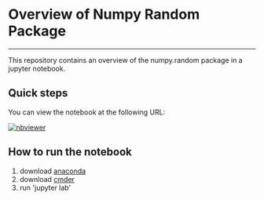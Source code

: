 # Overview of Numpy Random Package

***

This repository contains an overview of the numpy.random package in a jupyter notebook.

## Quick steps
You can view the notebook at the following URL:

[![nbviewer](https://raw.githubusercontent.com/jupyter/design/master/logos/Badges/nbviewer_badge.svg)](https://nbviewer.jupyter.org/github/skli420/numpy-random/blob/main/numpy-random.ipynb)

## How to run the notebook

1. download [anaconda](https://docs.anaconda.com/anaconda/install/index.html)
2. download [cmder](https://cmder.net/)
3. run 'jupyter lab' 
